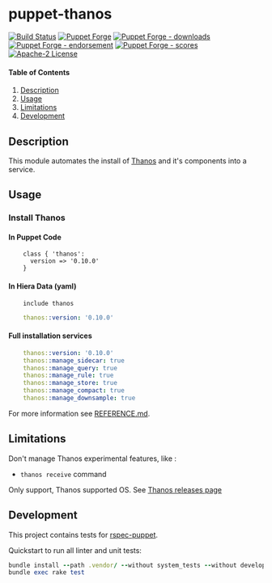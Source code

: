# puppet-thanos

[![Build Status](https://travis-ci.com/syberalexis/puppet-thanos.svg?branch=master)](https://travis-ci.com/syberalexis/puppet-thanos)
[![Puppet Forge](https://img.shields.io/puppetforge/v/maeq/thanos.svg)](https://forge.puppetlabs.com/maeq/thanos)
[![Puppet Forge - downloads](https://img.shields.io/puppetforge/dt/maeq/thanos.svg)](https://forge.puppetlabs.com/maeq/thanos)
[![Puppet Forge - endorsement](https://img.shields.io/puppetforge/e/maeq/thanos.svg)](https://forge.puppetlabs.com/maeq/thanos)
[![Puppet Forge - scores](https://img.shields.io/puppetforge/f/maeq/thanos.svg)](https://forge.puppetlabs.com/maeq/thanos)
[![Apache-2 License](https://img.shields.io/github/license/syberalexis/puppet-thanos.svg)](LICENSE)


#### Table of Contents

1. [Description](#description)
2. [Usage](#usage)
3. [Limitations](#limitations)
4. [Development](#development)

## Description

This module automates the install of [Thanos](https://github.com/thanos-io/thanos) and it's components into a service.  

## Usage

### Install Thanos

#### In Puppet Code
```puppet
    class { 'thanos':
      version => '0.10.0'
    }
```

#### In Hiera Data (yaml)
```puppet
    include thanos
```
```yaml
    thanos::version: '0.10.0'
```

#### Full installation services
```yaml
    thanos::version: '0.10.0'
    thanos::manage_sidecar: true
    thanos::manage_query: true
    thanos::manage_rule: true
    thanos::manage_store: true
    thanos::manage_compact: true
    thanos::manage_downsample: true
```

For more information see [REFERENCE.md](REFERENCE.md).

## Limitations

Don't manage Thanos experimental features, like :
- `thanos receive` command

Only support, Thanos supported OS. See [Thanos releases page](https://github.com/thanos-io/thanos/releases)

## Development

This project contains tests for [rspec-puppet](http://rspec-puppet.com/).

Quickstart to run all linter and unit tests:
```ruby
bundle install --path .vendor/ --without system_tests --without development --without release
bundle exec rake test
```
